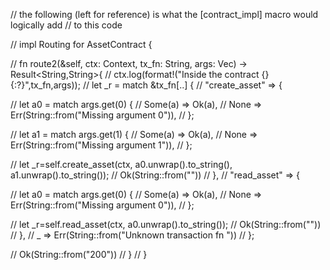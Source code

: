 // the following (left for reference) is what the [contract_impl] macro would logically add
// to this code

// impl Routing for AssetContract {    
   
//     fn route2(&self, ctx: Context, tx_fn: String, args: Vec<String>) -> Result<String,String>{
//         ctx.log(format!("Inside the contract {} {:?}",tx_fn,args));
//         let _r = match &tx_fn[..] {
//             "create_asset" =>  {
                
//                 let a0 = match args.get(0) {
//                     Some(a) => Ok(a),
//                     None => Err(String::from("Missing argument 0")),
//                 };
                
//                 let a1 = match args.get(1) {
//                     Some(a) => Ok(a),
//                     None => Err(String::from("Missing argument 1")),
//                 };
               
//                 let _r=self.create_asset(ctx, a0.unwrap().to_string(), a1.unwrap().to_string());
//                 Ok(String::from(""))
//             },
//             "read_asset" =>  {

//                 let a0 = match args.get(0) {
//                     Some(a) => Ok(a),
//                     None => Err(String::from("Missing argument 0")),
//                 };

//                 let _r=self.read_asset(ctx, a0.unwrap().to_string());
//                 Ok(String::from(""))
//             },
//             _ => Err(String::from("Unknown transaction fn "))
//         };

//         Ok(String::from("200"))
//     }
// }